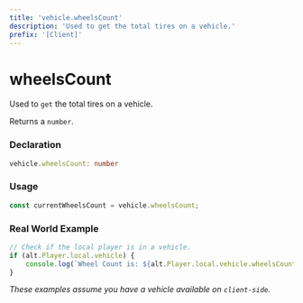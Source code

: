 ```yaml
---
title: 'vehicle.wheelsCount'
description: 'Used to get the total tires on a vehicle.'
prefix: '[Client]'
---
```


# wheelsCount

Used to `get` the total tires on a vehicle.

Returns a `number`.

### Declaration

```typescript
vehicle.wheelsCount: number
```

### Usage

```js
const currentWheelsCount = vehicle.wheelsCount;
```

### Real World Example

```js
// Check if the local player is in a vehicle.
if (alt.Player.local.vehicle) {
    console.log(`Wheel Count is: ${alt.Player.local.vehicle.wheelsCount}`);
}
```

_These examples assume you have a vehicle available on `client-side`._